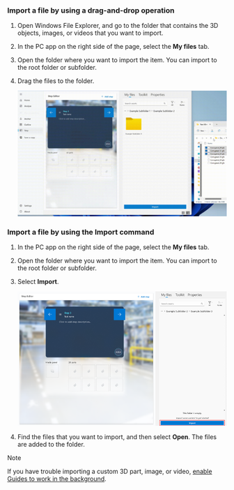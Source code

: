 ### Import a file by using a drag-and-drop operation

1. Open Windows File Explorer, and go to the folder that contains the 3D objects, images, or videos that you want to import.

1. In the PC app on the right side of the page, select the **My files** tab.

1. Open the folder where you want to import the item. You can import to the root folder or subfolder.

1. Drag the files to the folder.

    ![Drag and drop import.](../guides/media/drag-drop.gif "Drag and drop import")

### Import a file by using the Import command

1. In the PC app on the right side of the page, select the **My files** tab.

1. Open the folder where you want to import the item. You can import to the root folder or subfolder.

1. Select **Import**.

    ![Import button.](../guides/media/import-command.PNG "Import button")

1. Find the files that you want to import, and then select **Open**. The files are added to the folder.

> [!NOTE]
> If you have trouble importing a custom 3D part, image, or video, [enable Guides to work in the background](../guides/known-issues-pc-app.md#cant-upload-3d-content-or-other-assets).